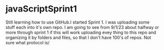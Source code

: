 # javaScriptSprint1
Still learning how to use GitHub.I started Sprint 1. I was uploading some stuff each into it's own repo. I am going to see from 9/1/23 about halfway or more through sprint 1 if this will work uploading evey thing to this repo and organizing it by folders and files, so that I don't have 100's of repos. Not sure what protocol is/ 
